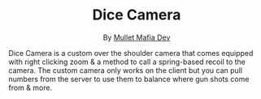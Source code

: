 <div align="center">
<h1>Dice Camera</h1>

By [Mullet Mafia Dev](https://www.roblox.com/groups/5018486/Mullet-Mafia-Dev#!/about)
</div>

Dice Camera is a custom over the shoulder camera that comes equipped with right clicking zoom & a method to call a spring-based recoil to the camera. The custom camera only works on the client but you can pull numbers from the server to use them to balance where gun shots come from & more.
